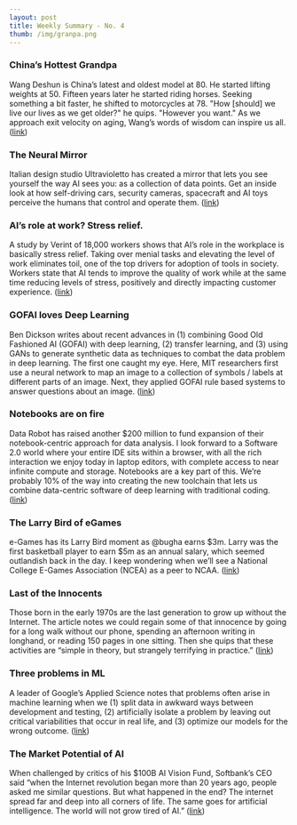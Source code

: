 ```yaml
---
layout: post
title: Weekly Summary - No. 4
thumb: /img/granpa.png
---
```

### China’s Hottest Grandpa

Wang Deshun is China’s latest and oldest model at 80.  He started
lifting weights at 50.  Fifteen years later he started riding
horses. Seeking something a bit faster, he shifted to motorcycles at
78. "How [should] we live our lives as we get older?" he quips.
"However you want."  As we approach exit velocity on aging, Wang’s
words of wisdom can inspire us all.([link](https://www.cnn.com/style/article/chinas-hottest-grandpa/))

### The Neural Mirror

Italian design studio Ultravioletto has created a mirror that lets you
see yourself the way AI sees you: as a collection of data
points.  Get an inside look at how self-driving cars, security
cameras, spacecraft and AI toys perceive the humans that control and
operate them. ([link](https://www.engadget.com/2019/07/29/the-big-picture-ultravioletto-neural-mirror/))


### AI’s role at work?  Stress relief.

A study by Verint of 18,000 workers shows that AI’s role in the
workplace is basically stress relief.  Taking over menial tasks and
elevating the level of work eliminates toil, one of the top drivers
for adoption of tools in society.  Workers state that AI tends to
improve the quality of work while at the same time reducing levels of
stress, positively and directly impacting customer experience. ([link](https://www.forbes.com/sites/joemckendrick/2019/07/29/automation-and-ai-actually-relieve-workplace-stress-and-customers-will-notice/#240fda3630bc))

### GOFAI loves Deep Learning 

Ben Dickson writes about recent advances in (1) combining Good Old
Fashioned AI (GOFAI) with deep learning, (2) transfer learning, and
(3) using GANs to generate synthetic data as techniques to combat the
data problem in deep learning.  The first one caught my eye.  Here,
MIT researchers first use a neural network to map an image to a
collection of symbols / labels at different parts of an image.  Next,
they applied GOFAI rule based systems to answer questions about an
image. ([link](https://venturebeat.com/2019/07/28/deep-learning-is-about-to-get-easier-and-more-widespread/))

### Notebooks are on fire

Data Robot has raised another $200 million to fund expansion of their
notebook-centric approach for data analysis.  I look forward to a
Software 2.0 world where your entire IDE sits within a browser, with
all the rich interaction we enjoy today in laptop editors, with
complete access to near infinite compute and storage.  Notebooks are a
key part of this.  We’re probably 10% of the way into creating the new
toolchain that lets us combine data-centric software of deep learning
with traditional coding. ([link](https://www.finextra.com/newsarticle/34184/datarobot-raises-200-million-for-ai-software-development---sources))

### The Larry Bird of eGames

e-Games has its Larry Bird moment as @bugha earns $3m.  Larry was the
first basketball player to earn $5m as an annual salary, which seemed
outlandish back in the day.  I keep wondering when we’ll see a
National College E-Games Association (NCEA) as a peer to NCAA. ([link](https://twitter.com/brgaming/status/1155585338963714050?s=12))

### Last of the Innocents

Those born in the early 1970s are the last generation to grow up
without the Internet.  The article notes we could regain some of that
innocence by going for a long walk without our phone, spending an
afternoon writing in longhand, or reading 150 pages in one sitting.
Then she quips that these activities are “simple in theory, but
strangely terrifying in practice.” ([link](https://www.theguardian.com/technology/2019/aug/04/innocence-lost-what-did-you-do-before-the-internet))


### Three problems in ML 

A leader of Google’s Applied Science notes that problems often arise
in machine learning when we (1) split data in awkward ways between
development and testing, (2) artificially isolate a problem by leaving
out critical variabilities that occur in real life, and (3) optimize
our models for the wrong outcome. ([link](https://www.nature.com/articles/d41586-019-02307-y))

### The Market Potential of AI

When challenged by critics of his $100B AI Vision Fund, Softbank’s CEO
said “when the Internet revolution began more than 20 years ago,
people asked me similar questions. But what happened in the end? The
internet spread far and deep into all corners of life. The same goes
for artificial intelligence. The world will not grow tired of AI.” ([link](https://asia.nikkei.com/Editor-s-Picks/Interview/Masayoshi-Son-blasts-critics-who-don-t-understand-AI-s-potential))
